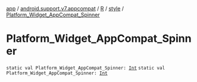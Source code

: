 [app](../../../index.md) / [android.support.v7.appcompat](../../index.md) / [R](../index.md) / [style](index.md) / [Platform_Widget_AppCompat_Spinner](./-platform_-widget_-app-compat_-spinner.md)

# Platform_Widget_AppCompat_Spinner

`static val Platform_Widget_AppCompat_Spinner: `[`Int`](https://kotlinlang.org/api/latest/jvm/stdlib/kotlin/-int/index.html)
`static val Platform_Widget_AppCompat_Spinner: `[`Int`](https://kotlinlang.org/api/latest/jvm/stdlib/kotlin/-int/index.html)